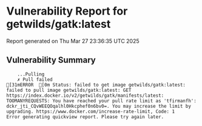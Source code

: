 # Vulnerability Report for getwilds/gatk:latest

Report generated on Thu Mar 27 23:36:35 UTC 2025

## Vulnerability Summary

```
    ...Pulling
    ✗ Pull failed
[31mERROR  [0m Status: failed to get image getwilds/gatk:latest: failed to pull image getwilds/gatk:latest: GET https://index.docker.io/v2/getwilds/gatk/manifests/latest: TOOMANYREQUESTS: You have reached your pull rate limit as 'tfirmanfh': dckr_jti_CQvWEEQOqalhl0Hkcphef0n6bv0=. You may increase the limit by upgrading. https://www.docker.com/increase-rate-limit, Code: 1 
Error generating quickview report. Please try again later.
```
